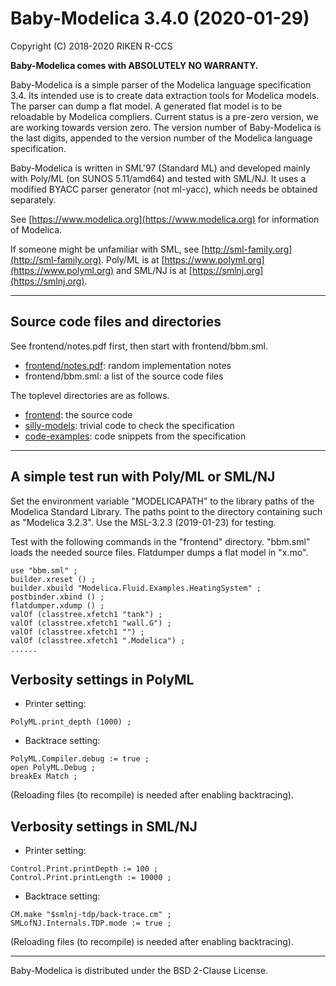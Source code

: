 # Baby-Modelica 3.4.0 (2020-01-29)

Copyright (C) 2018-2020 RIKEN R-CCS

__Baby-Modelica comes with ABSOLUTELY NO WARRANTY.__

Baby-Modelica is a simple parser of the Modelica language
specification 3.4.  Its intended use is to create data extraction
tools for Modelica models.  The parser can dump a flat model.  A
generated flat model is to be reloadable by Modelica compliers.
Current status is a pre-zero version, we are working towards version
zero.  The version number of Baby-Modelica is the last digits,
appended to the version number of the Modelica language specification.

Baby-Modelica is written in SML'97 (Standard ML) and developed mainly
with Poly/ML (on SUNOS 5.11/amd64) and tested with SML/NJ.  It uses a
modified BYACC parser generator (not ml-yacc), which needs be obtained
separately.

See [https://www.modelica.org](https://www.modelica.org) for
information of Modelica.

If someone might be unfamiliar with SML, see
[http://sml-family.org](http://sml-family.org).  Poly/ML is at
[https://www.polyml.org](https://www.polyml.org) and SML/NJ is at
[https://smlnj.org](https://smlnj.org).

----

## Source code files and directories

See frontend/notes.pdf first, then start with frontend/bbm.sml.
* [frontend/notes.pdf](frontend/notes.pdf): random implementation notes
* frontend/bbm.sml: a list of the source code files

The toplevel directories are as follows.
* [frontend](frontend): the source code
* [silly-models](silly-models): trivial code to check the specification
* [code-examples](code-examples): code snippets from the specification

----

## A simple test run with Poly/ML or SML/NJ

Set the environment variable "MODELICAPATH" to the library paths of
the Modelica Standard Library.  The paths point to the directory
containing such as "Modelica 3.2.3".  Use the MSL-3.2.3 (2019-01-23)
for testing.

Test with the following commands in the "frontend" directory.
"bbm.sml" loads the needed source files.  Flatdumper dumps a flat
model in "x.mo".

```
use "bbm.sml" ;
builder.xreset () ;
builder.xbuild "Modelica.Fluid.Examples.HeatingSystem" ;
postbinder.xbind () ;
flatdumper.xdump () ;
valOf (classtree.xfetch1 "tank") ;
valOf (classtree.xfetch1 "wall.G") ;
valOf (classtree.xfetch1 "") ;
valOf (classtree.xfetch1 ".Modelica") ;
......
```

## Verbosity settings in PolyML

* Printer setting:
```
PolyML.print_depth (1000) ;
```

* Backtrace setting:
```
PolyML.Compiler.debug := true ;
open PolyML.Debug ;
breakEx Match ;
```

(Reloading files (to recompile) is needed after enabling backtracing).

## Verbosity settings in SML/NJ

* Printer setting:
```
Control.Print.printDepth := 100 ;
Control.Print.printLength := 10000 ;
```

* Backtrace setting:
```
CM.make "$smlnj-tdp/back-trace.cm" ;
SMLofNJ.Internals.TDP.mode := true ;
```

(Reloading files (to recompile) is needed after enabling backtracing).

----

Baby-Modelica is distributed under the BSD 2-Clause License.
